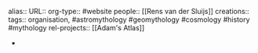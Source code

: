 alias::
URL::
org-type:: #website 
people:: [[Rens van der Sluijs]] 
creations:: 
tags:: organisation, #astromythology #geomythology #cosmology #history #mythology 
rel-projects:: [[Adam's Atlas]] 


-